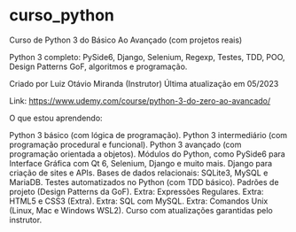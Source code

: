 # curso_python

Curso de Python 3 do Básico Ao Avançado (com projetos reais)

Python 3 completo: PySide6, Django, Selenium, Regexp, Testes, TDD, POO, Design Patterns GoF, algoritmos e programação.

Criado por Luiz Otávio Miranda (Instrutor)
Última atualização em 05/2023

Link: https://www.udemy.com/course/python-3-do-zero-ao-avancado/

O que estou aprendendo:

Python 3 básico (com lógica de programação).
Python 3 intermediário (com programação procedural e funcional).
Python 3 avançado (com programação orientada a objetos).
Módulos do Python, como PySide6 para Interface Gráfica com Qt 6, Selenium, Django e muito mais.
Django para criação de sites e APIs.
Bases de dados relacionais: SQLite3, MySQL e MariaDB.
Testes automatizados no Python (com TDD básico).
Padrões de projeto (Design Patterns da GoF).
Extra: Expressões Regulares.
Extra: HTML5 e CSS3 (Extra).
Extra: SQL com MySQL.
Extra: Comandos Unix (Linux, Mac e Windows WSL2).
Curso com atualizações garantidas pelo instrutor.